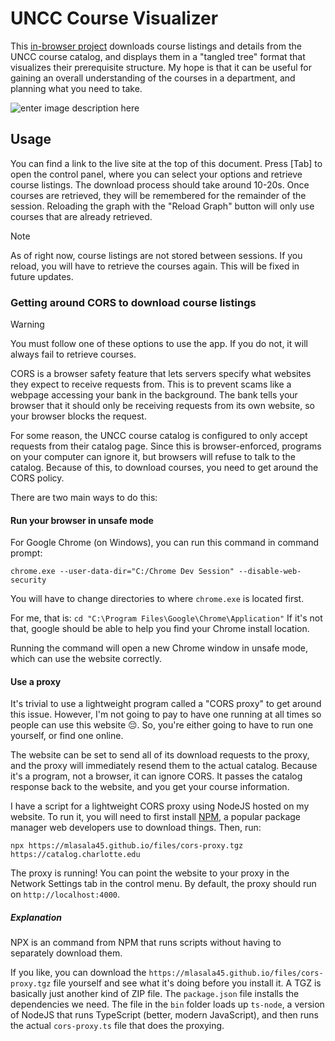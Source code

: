 
# UNCC Course Visualizer

This [in-browser project](https://mlasala45.github.io/projects/uncc-course-visualizer/) downloads course listings and details from the UNCC course catalog, and displays them in a "tangled tree" format that visualizes their prerequisite structure. My hope is that it can be useful for gaining an overall understanding of the courses in a department, and planning what you need to take.

  ![enter image description here](http://mlasala45.github.io/images/repos-content/uncc-course-visualizer/preview.png)

## Usage

You can find a link to the live site at the top of this document. Press [Tab] to open the control panel, where you can select your options and retrieve course listings. The download process should take around 10-20s. Once courses are retrieved, they will be remembered for the remainder of the session. Reloading the graph with the "Reload Graph" button will only use courses that are already retrieved.

  

> [!NOTE]
> As of right now, course listings are not stored between sessions. If you reload, you will have to retrieve the courses again. This will be fixed in future updates.

  

### Getting around CORS to download course listings

  

> [!WARNING]
> You must follow one of these options to use the app. If you do not, it will always fail to retrieve courses.

  

CORS is a browser safety feature that lets servers specify what websites they expect to receive requests from. This is to prevent scams like a webpage accessing your bank in the background. The bank tells your browser that it should only be receiving requests from its own website, so your browser blocks the request.

  

For some reason, the UNCC course catalog is configured to only accept requests from their catalog page. Since this is browser-enforced, programs on your computer can ignore it, but browsers will refuse to talk to the catalog. Because of this, to download courses, you need to get around the CORS policy.

  

There are two main ways to do this:

#### Run your browser in unsafe mode

For Google Chrome (on Windows), you can run this command in command prompt:

`chrome.exe --user-data-dir="C:/Chrome Dev Session" --disable-web-security`

  

You will have to change directories to where `chrome.exe` is located first.

For me, that is: `cd "C:\Program Files\Google\Chrome\Application"`
If it's not that, google should be able to help you find your Chrome install location.

Running the command will open a new Chrome window in unsafe mode, which can use the website correctly.

  

#### Use a proxy

It's trivial to use a lightweight program called a "CORS proxy" to get around this issue. However, I'm not going to pay to have one running at all times so people can use this website 😔. So, you're either going to have to run one yourself, or find one online.

  

The website can be set to send all of its download requests to the proxy, and the proxy will immediately resend them to the actual catalog. Because it's a program, not a browser, it can ignore CORS. It passes the catalog response back to the website, and you get your course information.

  

I have a script for a lightweight CORS proxy using NodeJS hosted on my website. To run it, you will need to first install [NPM](https://www.npmjs.com/), a popular package manager web developers use to download things. Then, run:

`npx https://mlasala45.github.io/files/cors-proxy.tgz https://catalog.charlotte.edu`

  

The proxy is running! You can point the website to your proxy in the Network Settings tab in the control menu. By default, the proxy should run on `http://localhost:4000`.

  

##### Explanation

NPX is an command from NPM that runs scripts without having to separately download them.

If you like, you can download the `https://mlasala45.github.io/files/cors-proxy.tgz` file yourself and see what it's doing before you install it. A TGZ is basically just another kind of ZIP file. The `package.json` file installs the dependencies we need. The file in the `bin` folder loads up `ts-node`, a version of NodeJS that runs TypeScript (better, modern JavaScript), and then runs the actual `cors-proxy.ts` file that does the proxying.
